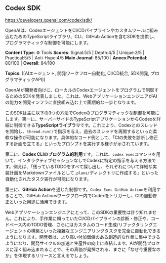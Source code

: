 ## Codex SDK

https://developers.openai.com/codex/sdk/

OpenAIは、CodexエージェントをCI/CDパイプラインやカスタムツールに組み込むためのTypeScriptライブラリ、CLI、GitHub Actionを含むSDKを提供し、プログラマティックな制御を可能にします。

**Content Type**: ⚙️ Tools
**Scores**: Signal:5/5 | Depth:4/5 | Unique:3/5 | Practical:5/5 | Anti-Hype:4/5
**Main Journal**: 85/100 | **Annex Potential**: 80/100 | **Overall**: 84/100

**Topics**: [[AIエージェント, 開発ワークフロー自動化, CI/CD統合, SDK開発, プログラマティックAPI]]

OpenAIが開発者向けに、ローカルのCodexエージェントをプログラムで制御するためのSDKを発表しました。これは、WebアプリケーションエンジニアがAIの能力を開発インフラに直接組み込む上で画期的な一歩となります。

このSDKは主に以下の3つの方法でCodexのプログラマティックな制御を可能にします。第一に、サーバーサイドのTypeScriptアプリケーションからCodexを詳細に制御できる**TypeScriptライブラリ**です。これにより、Codexとのスレッドを開始し、`thread.run()`で指示を与え、過去のスレッドを再開するといった柔軟な操作が可能になります。具体的なコード例として、「CIの失敗を診断し修正する計画を立てる」といったプロンプトを実行する様子が示されています。

第二に、**Codex CLIのプログラム的利用**です。これは、`codex exec`コマンドを用いて、インタラクティブセッションなしでCodexに特定の指示を与える方法です。例えば、「残っているTODOをすべて探し出し、それぞれについて詳細な実装計画をMarkdownファイルとして`.plans/`ディレクトリに作成する」といった自動化されたタスク実行が可能になります。

第三に、**GitHub Action**を通じた制御です。`Codex Exec GitHub Action`を利用することで、GitHub Actionsワークフロー内でCodexをトリガーし、CIの自動修正といった用途に活用できます。

Webアプリケーションエンジニアにとって、このSDKの重要性は計り知れません。これにより、手作業に頼っていたCI/CDパイプラインの診断・修正や、コードベース内のTODO管理、さらにはカスタムのコード生成/リファクタリングエージェントの構築といった複雑なエンジニアリングタスクを完全に自動化できるようになります。開発者は、より高い付加価値のある創造的な作業に集中できるようになり、開発サイクルの加速と生産性の向上に直結します。AIが開発プロセスに深く組み込まれることで、その真価が発揮される、まさに「なぜ今重要なのか」を体現するリリースと言えるでしょう。